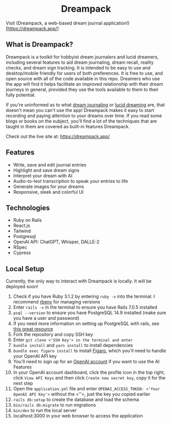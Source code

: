 <h1 align="center">
    Dreampack 
</h1>

Visit (Dreampack, a web-based dream journal application!)[https://dreampack.app/]

## What is Dreampack?

Dreampack is a toolkit for hobbyist dream journalers and lucid dreamers, including several features to aid dream journaling, dream recall, reality checks, and dream sign tracking.
It is intended to be easy to use and desktop/mobile friendly for users of both preferences. It is free to use, and open source with all of the code available in this repo.
Dreamers who use the app will find it helps facilitate an improved relationship with their dream journeys in general, provided they use the tools available to them to their
fully potential.

If you're uninformed as to what [dream journaling](https://en.wikipedia.org/wiki/Dream_diary) or [lucid dreaming](https://en.wikipedia.org/wiki/Lucid_dream) are, that
doesn't mean you can't use the app! Dreampack makes it easy to start recording and paying attention to your dreams over time. If you read some blogs or books
on the subject, you'll find a lot of the techniques that are taught in them are covered as built-in features Dreampack.

Check out the live site at: https://dreampack.app/

## Features

- Write, save and edit journal entries
- Highlight and save dream signs
- Interpret your dream with AI
- Audio-to-text transcription to speak your entries to life
- Generate images for your dreams
- Responsive, sleek and colorful UI

## Technologies

- Ruby on Rails
- React.js
- Tailwind
- Postgresql
- OpenAI API: ChatGPT, Whisper, DALLE-2
- RSpec
- Cypress

## Local Setup

Currently, the only way to interact with Dreampack is locally. It will be deployed soon!

1. Check if you have Ruby 3.1.2 by entering `ruby -v` into the terminal. I recommend [rbenv](https://github.com/rbenv/rbenv) for managing versions
2. Enter `rails -v` in the terminal to ensure you have Rails 7.0.5 installed
3. `psql --version` to ensure you have PostgreSQL 14.9 installed (make sure you have a user and password)
4. If you need more information on setting up PostgreSQL with rails, see [this great resource](https://www.theodinproject.com/lessons/ruby-on-rails-installing-postgresql)
5. Fork the repository and copy SSH key
6. Enter `git clone <'SSH Key'> in the terminal and enter`
7. `bundle install` and `yarn install` to install dependencies
8. `bundle exec figaro install` to install [Figaro](https://github.com/laserlemon/figaro), which you'll need to handle your OpenAI API key
9. You'll need to sign up for an [OpenAI account](https://platform.openai.com/signup) if you want to use the AI Features
10. In your OpenAI account dashboard, click the profile icon in the top right, click `View API Keys` and then click `Create new secret key`, copy it for the next step
11. Open the `application.yml` file and enter `OPENAI_ACCESS_TOKEN: <'Your OpenAI API Key'>` without the <''>, just the key you copied earlier
12. `rails db:setup` to create the database and load the schema
13. `bin/rails db:migrate` to run migrations
14. `bin/dev` to run the local server
15. localhost:3000 in your web browser to access the application
